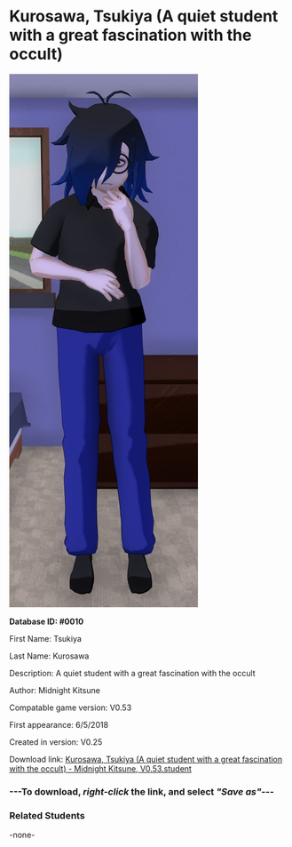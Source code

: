 # Kurosawa, Tsukiya (A quiet student with a great fascination with the occult)

<img src="../../Files/Images/Kurosawa, Tsukiya (A quiet student with a great fascination with the occult).png" title="Kurosawa, Tsukiya (A quiet student with a great fascination with the occult) - Midnight Kitsune, V0.53">

**Database ID: #0010**

First Name: Tsukiya

Last Name: Kurosawa

Description: A quiet student with a great fascination with the occult

Author: Midnight Kitsune

Compatable game version: V0.53

First appearance: 6/5/2018

Created in version: V0.25

Download link: <a href="https://raw.githubusercontent.com/Arbiter1223/Daigaku-Gurashi-Custom-Students/master/Files/Student%20Files/Kurosawa%2C%20Tsukiya%20(A%20quiet%20student%20with%20a%20great%20fascination%20with%20the%20occult)%20-%20Midnight%20Kitsune%2C%20V0.53.student">Kurosawa, Tsukiya (A quiet student with a great fascination with the occult) - Midnight Kitsune, V0.53.student</a>

### ---**To download, _right-click_ the link, and select _"Save as"_**---

### Related Students

-none-
